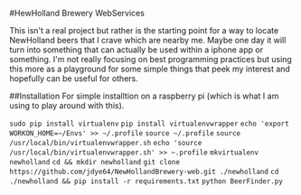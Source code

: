 #HewHolland Brewery WebServices

This isn't a real project but rather is the starting point for a way to locate NewHolland beers that I crave which are nearby me. Maybe one day it will turn into something that can actually be used within a iphone app or something. I'm not really focusing on best programming practices but using this more as a playground for some simple things that peek my interest and hopefully can be useful for others.

##Installation
For simple installtion on a raspberry pi (which is what I am using to play around with this). 

```sudo pip install virtualenv```
```pip install virtualenvwrapper```
```echo 'export WORKON_HOME=~/Envs' >> ~/.profile```
```source ~/.profile```
```source /usr/local/bin/virtualenvwrapper.sh```
```echo 'source /usr/local/bin/virtualenvwrapper.sh' >> ~.profile```
```mkvirtualenv newholland```
```cd && mkdir newholland```
```git clone https://github.com/jdye64/NewHollandBrewery-web.git ./newholland```
```cd ./newholland && pip install -r requirements.txt```
```python BeerFinder.py```

